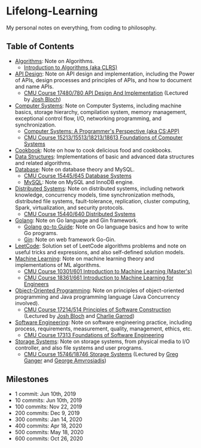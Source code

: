 # Lifelong-Learning

My personal notes on everything, from coding to philosophy.

## Table of Contents

* [Algorithms](./Algorithms/): Note on Algorithms.
  * [Introduction to Algorithms (aka CLRS)](./CLRS/Algorithms/)
* [API Design](./API-Design/): Note on API design and implementation, including the Power of APIs, design processes and principles of APIs, and how to document and name APIs.
  * [CMU Course 17480/780 API Design And Implementation](./API-Design/cmu-17780/) (Lectured by [Josh Bloch](https://www.isri.cmu.edu/people/affiliated-fac/bloch-josh.html))
* [Computer Systems](./Computer-Systems/): Note on Computer Systems, including machine basics, storage hierarchy, compilation system, memory management, exceptional control flow, I/O, networking programming, and synchronization.
  * [Computer Systems: A Programmer's Perspective (aka CS:APP)](./Computer-Systems/CSAPP/)
  * [CMU Course 15213/15513/18213/18613 Foundations of Computer Systems](./Computer-Systems/cmu-18613/)
* [Cookbook](./Cookbook/): Note on how to cook delicious food and cookbooks.
* [Data Structures](./Data-Structures/): Implementations of basic and advanced data structures and related algorithms.
* [Database](./Database/): Note on database theory and MySQL.
  * [CMU Course 15445/645 Database Systems](./Database/cmu-15645/)
  * [MySQL](./Database/MySQL/): Note on MySQL and InnoDB engine.
* [Distributed Systems](./Distributed-Systems/): Note on distributed systems, including network knowledge, concurrency models, time synchronization methods, distributed file systems, fault-tolerance, replication, cluster computing, Spark, virtualization, and security protocols.
  * [CMU Course 15440/640 Distributed Systems](./Distributed-Systems/cmu-15640/)
* [Golang](./Golang/): Note on Go language and Gin framework.
  * [Golang go-to Guide](./Golang/Go-go-to-Guide/): Note on Go language basics and how to write Go programs.
  * [Gin](./Golang/Gin): Note on web framework Go-Gin.
* [LeetCode](./LeetCode/): Solution set of LeetCode algorithms problems and note on useful tricks and expressions, and also self-defined solution models.
* [Machine Learning](./Machine-Learning/): Note on machine learning theory and implementations of ML algorithms.
  * [CMU Course 10301/601 Introduction to Machine Learning (Master's)](./Machine-Learning/cmu-10601/)
  * [CMU Course 18361/661 Introduction to Machine Learning for Engineers](./Machine-Learning/cmu-18661/)
* [Object-Oriented Programming](./Object-Oriented-Programming/): Note on principles of object-oriented programming and Java programming language (Java Concurrency involved).
  * [CMU Course 17214/514 Principles of Software Construction](./Object-Oriented-Programming/cmu-17514/) (Lectured by [Josh Bloch](https://www.isri.cmu.edu/people/affiliated-fac/bloch-josh.html) and [Charlie Garrod](https://www.cs.cmu.edu/~charlie/))
* [Software Engineering](./Software-Engineering/): Note on software engineering practice, including process, requirements, measurement, quality, management, ethics, etc.
  * [CMU Course 17313 Foundations of Software Engineering](./Software-Engineering/cmu-17313/)
* [Storage Systems](./Storage-Systems): Note on storage systems, from physical media to I/O controller, and also file systems and user programs.
  * [CMU Course 15746/18746 Storage Systems](./Storage-Systems/cmu-18746/) (Lectured by [Greg Ganger](http://users.ece.cmu.edu/~ganger/) and [George Amvrosiadis](http://users.ece.cmu.edu/~gamvrosi/))

## Milestones

* 1 commit: Jun 10th, 2019
* 10 commits: Jun 10th, 2019
* 100 commits: Nov 22, 2019
* 200 commits: Dec 9, 2019
* 300 commits: Jan 14, 2020
* 400 commits: Apr 18, 2020
* 500 commits: May 18, 2020
* 600 commits: Oct 26, 2020
